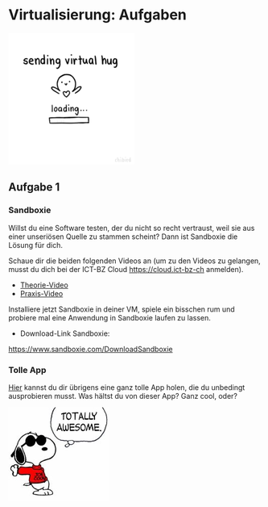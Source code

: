 # Virtualisierung: Aufgaben

![Bild](res/virtual-hug.gif)

## Aufgabe 1

### Sandboxie

Willst du eine Software testen, der du nicht so recht vertraust, weil sie aus einer unseriösen Quelle zu stammen scheint? Dann ist Sandboxie die Lösung für dich.

Schaue dir die beiden folgenden Videos an (um zu den Videos zu gelangen, musst du dich bei der ICT-BZ Cloud <https://cloud.ict-bz-ch> anmelden).

- [Theorie-Video](https://cloud.ict-bz.ch/remote.php/webdav/BLJ/41_eBooks-und-Videotrainig/Videos-diverse/Sandboxie_Theorie.mp4)
- [Praxis-Video](https://cloud.ict-bz.ch/remote.php/webdav/BLJ/41_eBooks-und-Videotrainig/Videos-diverse/Sandboxie_Praxis.mp4)

Installiere jetzt Sandboxie in deiner VM, spiele ein bisschen rum und probiere mal eine Anwendung in Sandboxie laufen zu lassen.

- Download-Link Sandboxie:

<https://www.sandboxie.com/DownloadSandboxie>

### Tolle App

[Hier](res/TolleApp.exe) kannst du dir übrigens eine ganz tolle App holen, die du unbedingt ausprobieren musst. Was hältst du von dieser App? Ganz cool, oder?

![Bild](res/snoopy.jpg)
